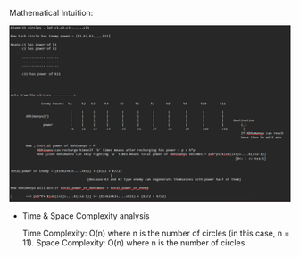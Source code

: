 Mathematical Intuition:

![alt text](image.png)

* Time & Space Complexity analysis

    Time Complexity: O(n) where n is the number of circles (in this case, n = 11).
    Space Complexity: O(n) where n is the number of circles